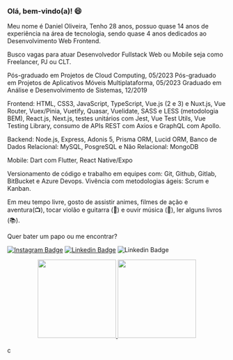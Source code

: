 ### Olá, bem-vindo(a)! :smile:

Meu nome é Daniel Oliveira, Tenho 28 anos, possuo quase 14 anos de experiência na área de tecnologia, sendo quase 4 anos dedicados ao Desenvolvimento Web Frontend.

Busco vagas para atuar Desenvolvedor Fullstack Web ou Mobile seja como Freelancer, PJ ou CLT.

Pós-graduado em Projetos de Cloud Computing, 05/2023
Pós-graduado em Projetos de Aplicativos Móveis Multiplataforma, 05/2023
Graduado em Análise e Desenvolvimento de Sistemas, 12/2019

Frontend: HTML, CSS3, JavaScript, TypeScript, Vue.js (2 e 3) e Nuxt.js, Vue Router, Vuex/Pinia, Vuetify, Quasar, Vuelidate, SASS e LESS (metodologia BEM), React.js, Next.js, testes unitários com Jest, Vue Test Utils, Vue Testing Library, consumo de APIs REST com Axios e GraphQL com Apollo.

Backend: Node.js, Express, Adonis 5, Prisma ORM, Lucid ORM, Banco de Dados Relacional: MySQL, PosgreSQL e Não Relacional: MongoDB

Mobile: Dart com Flutter, React Native/Expo

Versionamento de código e trabalho em equipes com: Git, Github, Gitlab, BitBucket e Azure Devops.
Vivência com metodologias ágeis: Scrum e Kanban.

Em meu tempo livre, gosto de assistir animes, filmes de ação e aventura(:tv:), tocar violão e guitarra (:guitar:) e ouvir música (:musical_note:), ler alguns livros (:books:).

Quer bater um papo ou me encontrar?

[![Instagram Badge](https://img.shields.io/badge/-Instagram-red?style=flat-square&labelColor=red&logo=instagram&logoColor=white&link=https://www.instagram.com/danieloliveira_dev/)](https://www.instagram.com/danieloliveira_dev/)
[![Linkedin Badge](https://img.shields.io/badge/-LinkedIn-blue?style=flat-square&logo=Linkedin&logoColor=white&link=https://www.linkedin.com/in/danielbarrosdeoliveira/)](https://www.linkedin.com/in/danielbarrosdeoliveira/)
![Linkedin Badge](https://img.shields.io/static/v1?label=email&message=danielbarrosdeoliveira@outlook.com&color=blue)

<div align="center">
  <a href="https://github.com/danielbarrosdeoliveira">
  <img height="180em" src="https://github-readme-stats.vercel.app/api?username=danielbarrosdeoliveira&show_icons=true&theme=dark&include_all_commits=true&count_private=true"/>
  <img height="180em" src="https://github-readme-stats.vercel.app/api/top-langs/?username=danielbarrosdeoliveira&layout=compact&langs_count=7&theme=dark"/>
</div>
<br />
<div align="start"  height="100px">
  <img  height="15px" src="https://viewscount.vercel.app/get/@danielbarrosdeoliveira" alt="contador de visitas no perfil" />
</div>
